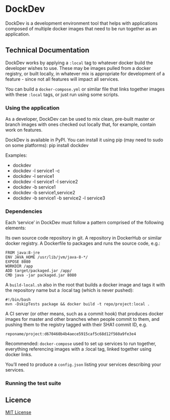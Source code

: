 # DockDev

DockDev is a development environment tool that helps with applications composed of multiple docker images that need to be run together as an application.

## Technical Documentation

DockDev works by applying a `:local` tag to whatever docker build the developer wishes to use. These may be images pulled from a docker registry, or built locally, in whatever mix is appropriate for development of a feature - since not all features will impact all services. 

You can build a `docker-compose.yml` or similar file that links together images with these `:local` tags, or just run using some scripts.

### Using the application

As a developer, DockDev can be used to mix clean, pre-built master or branch images with ones checked out locally that, for example, contain work on features.

DockDev is available in PyPI. You can install it using pip (may need to sudo on some platforms):
pip install dockdev

Examples:
* dockdev
* dockdev -l service1 -c
* dockdev -l service1
* dockdev -l service1 -l service2
* dockdev -b <branch1> service1
* dockdev -b <branch1> service1,service2
* dockdev -b <branch1> service1 -b <branch2> service2 -l service3

### Dependencies

Each ‘service’ in DockDev must follow a pattern comprised of the following elements:

Its own source code repository in git.
A repository in DockerHub or similar docker registry.
A Dockerfile to packages and runs the source code, e.g.:

```
FROM java:8-jre
ENV JAVA_HOME /usr/lib/jvm/java-8-*/
EXPOSE 8080
WORKDIR /app
ADD target/packaged.jar /app/
CMD java -jar packaged.jar 8080
```

A `build-local.sh` also in the root that builds a docker image and tags it with the repository name but a :local tag (which is never pushed):

```
#!/bin/bash
mvn -DskipTests package && docker build -t repo/project:local .
```

A CI server (or other means, such as a commit hook) that produces docker images for master and other branches when people commit to them, and pushing them to the registry tagged with their SHA1 commit ID, e.g. 

```
reponame/project:d670460b4b4aece5915caf5c68d12f560a9fe3e4
```

Recommended: `docker-compose` used to set up services to run together, everything referencing images with a :local tag, linked together using docker links.

You’ll need to produce a `config.json` listing your services describing your services.

### Running the test suite

## Licence

[MIT License](LICENCE)
